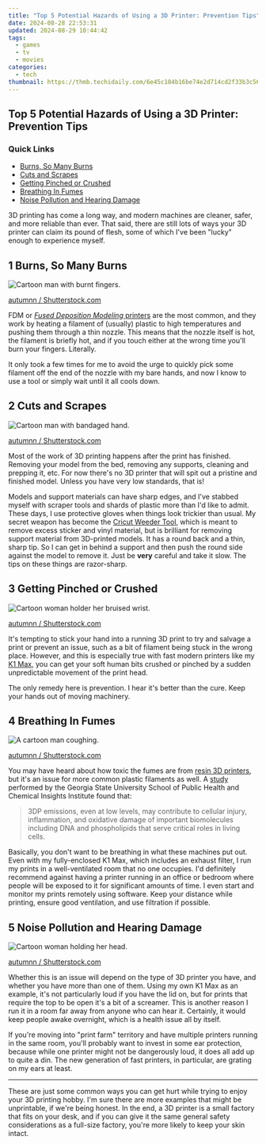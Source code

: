 ```yaml
---
title: "Top 5 Potential Hazards of Using a 3D Printer: Prevention Tips"
date: 2024-08-28 22:53:31
updated: 2024-08-29 10:44:42
tags:
  - games
  - tv
  - movies
categories:
  - tech
thumbnail: https://thmb.techidaily.com/6e45c104b16be74e2d714cd2f33b3c56eb416bf62e899ada74117de94df4148a.jpg
---
```


## Top 5 Potential Hazards of Using a 3D Printer: Prevention Tips

### Quick Links

* [Burns, So Many Burns](https://pokemon-go-android.techidaily.com/preparation-to-beat-giovani-in-pokemon-go-for-realme-gt-5-240w-drfone-by-drfone-virtual-android/)
* [Cuts and Scrapes](https://screen-mirroring-recording.techidaily.com/learn-quickly-how-to-film-anywhere-with-one-tech-setup/)
* [Getting Pinched or Crushed](https://hardware-help.techidaily.com/latest-logitech-brio-driver-download-for-windows-users-versions-11-8-and-7-supported/)
* [Breathing In Fumes](https://instagram-video-files.techidaily.com/new-in-2024-step-by-step-to-reel-success-on-instagram/)
* [Noise Pollution and Hearing Damage](https://extra-approaches.techidaily.com/in-2024-leading-20-free-open-source-pubg-galleries/)

 3D printing has come a long way, and modern machines are cleaner, safer, and more reliable than ever. That said, there are still lots of ways your 3D printer can claim its pound of flesh, some of which I've been "lucky" enough to experience myself.

## 1  Burns, So Many Burns 

![Cartoon man with burnt fingers.](https://static1.howtogeekimages.com/wordpress/wp-content/uploads/2024/08/cartoon-man-with-burnt-fingers.jpg) 

[autumnn / Shutterstock.com](https://www.shutterstock.com/image-vector/bruised-finger-burn-sad-man-looks-2426808479)

 FDM or [_Fused Deposition Modeling_ printers](https://screen-activity-recording.techidaily.com/new-in-2024-obs-full-screen-no-more-problem/) are the most common, and they work by heating a filament of (usually) plastic to high temperatures and pushing them through a thin nozzle. This means that the nozzle itself is hot, the filament is briefly hot, and if you touch either at the wrong time you'll burn your fingers. Literally.

 It only took a few times for me to avoid the urge to quickly pick some filament off the end of the nozzle with my bare hands, and now I know to use a tool or simply wait until it all cools down.

## 2  Cuts and Scrapes 

![Cartoon man with bandaged hand.](https://static1.howtogeekimages.com/wordpress/wp-content/uploads/2024/08/cartoon-man-with-bandaged-hand.jpg) 

[autumnn / Shutterstock.com](https://www.shutterstock.com/image-vector/man-gauze-bandage-wrapped-around-injury-2346095459)

 Most of the work of 3D printing happens after the print has finished. Removing your model from the bed, removing any supports, cleaning and prepping it, etc. For now there's no 3D printer that will spit out a pristine and finished model. Unless you have very low standards, that is!

 Models and support materials can have sharp edges, and I've stabbed myself with scraper tools and shards of plastic more than I'd like to admit. These days, I use protective gloves when things look trickier than usual. My secret weapon has become the [Cricut Weeder Tool](https://www.amazon.com/CRICUT-INC-2006698-Cricut-Assorted/dp/B07SRDNCLN/?tag=hotoge-20&ascsubtag=UUhtgUeUpU2004875&asc%5Frefurl=https%3A%2F%2Fwww.howtogeek.com%2Fways-your-3d-printer-can-hurt-you-and-how-to-avoid-it%2F&asc%5Fcampaign=Evergreen), which is meant to remove excess sticker and vinyl material, but is brilliant for removing support material from 3D-printed models. It has a round back and a thin, sharp tip. So I can get in behind a support and then push the round side against the model to remove it. Just be **very** careful and take it slow. The tips on these things are razor-sharp.

## 3  Getting Pinched or Crushed 

![Cartoon woman holder her bruised wrist.](https://static1.howtogeekimages.com/wordpress/wp-content/uploads/2024/08/cartoon-woman-holder-her-bruised-wrist.jpg) 

[autumnn / Shutterstock.com](https://www.shutterstock.com/image-vector/tormented-suffering-woman-hurting-holding-painful-2178291341)

 It's tempting to stick your hand into a running 3D print to try and salvage a print or prevent an issue, such as a bit of filament being stuck in the wrong place. However, and this is especially true with fast modern printers like my [K1 Max](https://extra-hints.techidaily.com/3-techniques-to-fix-iphone-hdr-blunders-in-premiere-pro-for-2024/), you can get your soft human bits crushed or pinched by a sudden unpredictable movement of the print head.

 The only remedy here is prevention. I hear it's better than the cure. Keep your hands out of moving machinery.

## 4  Breathing In Fumes 

![A cartoon man coughing.](https://static1.howtogeekimages.com/wordpress/wp-content/uploads/2024/08/a-cartoon-man-coughing.jpg) 

[autumnn / Shutterstock.com](https://www.shutterstock.com/image-vector/unhealthy-sickness-asian-young-man-girl-2402525127)

 You may have heard about how toxic the fumes are from [resin 3D printers](https://youtube-zero.techidaily.com/ed-2024-approved-event-harmony-sourcing-perfect-dj-video-templates/), but it's an issue for more common plastic filaments as well. A [study](https://chemicalinsights.org/wp-content/uploads/2022/12/Chemical-Insights%5F3D-Toxicity-Report%5Ffinal.pdf) performed by the Georgia State University School of Public Health and Chemical Insights Institute found that:

> 3DP emissions, even at low levels, may contribute to cellular injury, inflammation, and oxidative damage of important biomolecules including DNA and phospholipids that serve critical roles in living cells.

 Basically, you don't want to be breathing in what these machines put out. Even with my fully-enclosed K1 Max, which includes an exhaust filter, I run my prints in a well-ventilated room that no one occupies. I'd definitely recommend against having a printer running in an office or bedroom where people will be exposed to it for significant amounts of time. I even start and monitor my prints remotely using software. Keep your distance while printing, ensure good ventilation, and use filtration if possible.

## 5  Noise Pollution and Hearing Damage 

![Cartoon woman holding her head.](https://static1.howtogeekimages.com/wordpress/wp-content/uploads/2024/08/cartoon-woman-holding-her-head.jpg) 

[autumnn / Shutterstock.com](https://www.shutterstock.com/image-vector/health-pain-stressed-exhausted-young-woman-1480147544)

 Whether this is an issue will depend on the type of 3D printer you have, and whether you have more than one of them. Using my own K1 Max as an example, it's not particularly loud if you have the lid on, but for prints that require the top to be open it's a bit of a screamer. This is another reason I run it in a room far away from anyone who can hear it. Certainly, it would keep people awake overnight, which is a health issue all by itself.

 If you're moving into "print farm" territory and have multiple printers running in the same room, you'll probably want to invest in some ear protection, because while one printer might not be dangerously loud, it does all add up to quite a din. The new generation of fast printers, in particular, are grating on my ears at least.

---

 These are just some common ways you can get hurt while trying to enjoy your 3D printing hobby. I'm sure there are more examples that might be unprintable, if we're being honest. In the end, a 3D printer is a small factory that fits on your desk, and if you can give it the same general safety considerations as a full-size factory, you're more likely to keep your skin intact.

<ins class="adsbygoogle"
     style="display:block"
     data-ad-format="autorelaxed"
     data-ad-client="ca-pub-7571918770474297"
     data-ad-slot="1223367746"></ins>



<ins class="adsbygoogle"
     style="display:block"
     data-ad-client="ca-pub-7571918770474297"
     data-ad-slot="8358498916"
     data-ad-format="auto"
     data-full-width-responsive="true"></ins>

